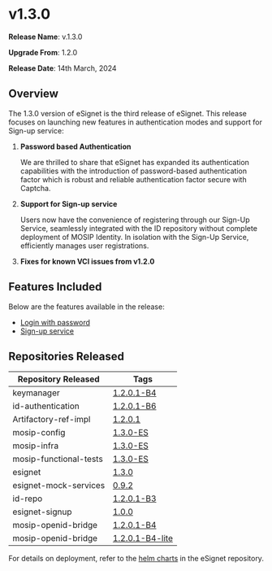# v1.3.0

**Release Name**: v.1.3.0

**Upgrade From**: 1.2.0

**Release Date**: 14th March, 2024

## Overview

The 1.3.0 version of eSignet is the third release of eSignet. This release focuses on launching new features in authentication modes and support for Sign-up service:

1.  **Password based Authentication**

    We are thrilled to share that eSignet has expanded its authentication capabilities with the introduction of password-based authentication factor which is robust and reliable authentication factor secure with Captcha.
2.  **Support for Sign-up service**

    Users now have the convenience of registering through our Sign-Up Service, seamlessly integrated with the ID repository without complete deployment of MOSIP Identity. In isolation with the Sign-Up Service, efficiently manages user registrations.
3. **Fixes for known VCI issues from v1.2.0**

## Features Included

Below are the features available in the release:

* [Login with password](https://docs.esignet.io/overview/features)
* [Sign-up service](https://docs.esignet.io/use-cases/sign-up-service)

## Repositories Released

| Repository Released    | Tags                                                                                  |
| ---------------------- | ------------------------------------------------------------------------------------- |
| keymanager             | [1.2.0.1-B4](https://github.com/mosip/keymanager/tree/v1.2.0.1-B4)                    |
| id-authentication      | [1.2.0.1-B6](https://github.com/mosip/id-authentication/tree/v1.2.0.1-B6)             |
| Artifactory-ref-impl   | [1.2.0.1](https://github.com/mosip/artifactory-ref-impl/tree/v1.2.0.1)                |
| mosip-config           | [1.3.0-ES](https://github.com/mosip/mosip-config/tree/v1.3.0-ES)                      |
| mosip-infra            | [1.3.0-ES](https://github.com/mosip/mosip-infra/tree/v1.3.0-ES)                       |
| mosip-functional-tests | [1.3.0-ES](https://github.com/mosip/mosip-functional-tests/tree/v1.3.0-ES)            |
| esignet                | [1.3.0](https://github.com/mosip/esignet/tree/v1.3.0)                                 |
| esignet-mock-services  | [0.9.2](https://github.com/mosip/esignet-mock-services/tree/v0.9.2)                   |
| id-repo                | [1.2.0.1-B3](https://github.com/mosip/id-repository/tree/v1.2.0.1-B3)                 |
| esignet-signup         | [1.0.0](https://github.com/mosip/esignet-signup/tree/v1.0.0)                          |
| mosip-openid-bridge    | [1.2.0.1-B4](https://github.com/mosip/mosip-openid-bridge/tree/v1.2.0.1-B4)           |
| mosip-openid-bridge    | [1.2.0.1-B4-lite](https://github.com/mosip/mosip-openid-bridge/tree/v1.2.0.1-B4-lite) |

For details on deployment, refer to the [helm charts](https://github.com/mosip/esignet/tree/v1.3.0/helm) in the eSignet repository.
